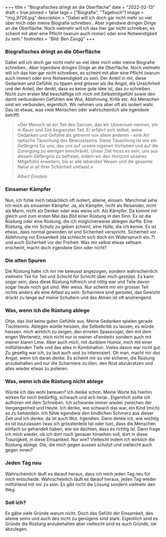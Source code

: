 +++
title = "Biografisches dringt an die Oberfläche"
date = "2022-02-13"
draft = true
pinned = false
tags = ["Biografie", "Tagebuch"]
image = "img_9726.jpg"
description = "Dabei will ich doch gar nicht mehr so viel über mich oder meine Biografie schreiben.. Aber irgendwie dringen Dinge an die Oberfläche. Noch vielmehr will ich das hier gar nicht schreiben, es scheint mit aber eine Pflicht (warum auch immer) oder eine Notwendigkeit zu sein."
footnotes = "Bild: Ben Zaugg"
+++
### Biografisches dringt an die Oberfläche

Dabei will ich doch gar nicht mehr so viel über mich oder meine Biografie schreiben.. Aber irgendwie dringen Dinge an die Oberfläche. Noch vielmehr will ich das hier gar nicht schreiben, es scheint mit aber eine Pflicht (warum auch immer) oder eine Notwendigkeit zu sein. Der Anteil in mir, diese Gedanken und Gefühle zu tippen sind grösser als die Angst, die Unsichrheit und der Anteil, der denkt, dass es keine gute Idee ist, das zu schreiben. Nicht zum ersten Mal beschäftige ich mich mit Selbstmitgefühl sowie den damit verbundenen Gefühlen wie Wut, Ablehnung, Kritik etc. Als Menschen sind wir verbunden, eigentlich. Wir nehmen uns aber oft als isoliert wahr. Das ist etwas, was viele Menschen oder wahrscheinlich alle irgendwie betrifft. 

> «Der Mensch ist ein Teil des Ganzen, das wir Universum nennen, ein in Raum und Zeit begrenzter Teil. Er erfährt sich selbst, seine Gedanken und Gefühle als getrennt von allem anderen - eine Art optische Täuschung des Bewusstseins. Diese Täuschung ist wie ein Gefängnis für uns, das uns auf unsere eigenen Vorlieben und auf die Zuneigung zu wenigen beschränkt. Unser Ziel muss es sein, uns aus diesem Gefängnis zu befreien, indem wir den Horizont unseres Mitgefühls erweitern, bis er alle lebenden Wesen und die gesamte Natur in all ihrer Schönheit umfasst.»
>
> *Albert Einstein*

### Einsamer Kämpfer

Nun, ich fühle mich tatsächlich oft isoliert, alleine, einsam. Manchmal sehe ich mich als einsamen Kämpfer. Ja, als Kämpfer, nicht als Reisender, nicht als Mann, nicht als Denker oder was weiss ich. Als Kämpfer. Da kommt mir gleich und zum ersten Mal das Bild einer Rüstung in den Sinn. Es ist die Rüstung oder eine Rüstung, die ich möglicherweise ablegen dürfte. Eine Rüstung, die mir Schutz zu geben scheint, eine Hülle, die ich kenne. Es ist etwas, dass normal geworden ist und Sicherheit verspricht. Sicherheit vor Ablehnung vor Einsamkeit (da schleicht sich doch ein Widerspruch ein..?) und auch Sicherheit vor der Freiheit. Was mir selbst etwas seltsam erscheint, macht doch irgendwie Sinn oder nicht?

### Die alten Spuren

Die Rüstung habe ich mir nie bewusst angezogen, sondern wahrscheinlich vielmehr Teil für Teil und Schicht für Schicht über mich gestülpt. Es kann sogar sein, dass diese Rüstung hilfreich und nötig war und Teile davon sogar heute noch gut sind. Wer weiss. Nur scheint mir ein grosser Teil nichts anders als eine Altlast zu sein. Scharniere sind gerostet, das Gewicht drückt zu lange auf meine Schultern und das Atmen ist oft anstrengend. 

### Was, wenn ich die Rüstung ablege

Ohje, das löst keine guten Gefühle aus. Meine Gedanken spielen gerade Tischtennis. Ablegen würde heissen, die Selbstkritik zu lassen, es würde heissen, mich wirklich zu zeigen, den ernsten Spassvogel, den mit dem engen Wertenetz, mich nicht nur in meiner «Feinheit» sondern auch mit meiner klaren Linie. Aber auch mich, mit dunklem Humor, mich mit einer mitfühlenden Tiefe und das alles in Kombination. Vieles davon war nicht gut. Zu gesellig war ich, zu laut auch und zu interessiert. Oh man, macht mir das Angst, wenn ich daran denke. Es scheint mir so viel sicherer, die Rüstung anzubehalten und nur die Scharniere zu ölen, den Rost abzukratzen und alles wieder etwas zu polieren. 

### Was, wenn ich die Rüstung nicht ablege

Würde ich das wohl bereuen? Ich denke schon. Meine Worte bis hierhin wirken für mich bedürftig, schwach und ach herje.. Eigentlich sollte ich aufhören mit dem Schreiben. Ich schwanke immer wieder zwischen der Vergangenheit und Heute. Ich denke, wie schwach das war, ein Kind (mich) so zu behandeln. Ich fühle irgendwie den kindlichen Schmerz aus dieser Zeit und ich denke, da ist auch Wut. Irgendwo. Dann denke ich, wie wichtig es ist loszulassen (was ich grösstenteils tat oder tue), dass die Menschen einfach so gehandelt haben, wie sie dachten, dass es richtig ist. Dann frage ich mich wieder, ob ich dort noch genauer hinsehen soll, dort in diese Traurigkeit, in diese Einsamkeit. Nur wie? Vielleicht indem ich wirklich die Rüstung ablege. Die, die mich gegen aussen schützt und vielleicht auch gegen innen? 

### Jeden Tag neu

Wahrscheinlich läuft es darauf heraus, dass ich mich jeden Tag neu für mich entscheide. Wahrscheinlich läuft es darauf heraus, jeden Tag wieder mitfühlend mit mir zu sein. Es gibt nicht die Lösung sondern vielmehr den Weg. 

### Soll ich?

Es gäbe viele Gründe warum nicht. Doch das Gefühl der Einsamkeit, des alleine seins und auch des nicht zu genügens sind stark. Eigentlich sind es Gründe die Rüstung anzubehalten aber vielleicht sind es auch Gründe, sie abzulegen.